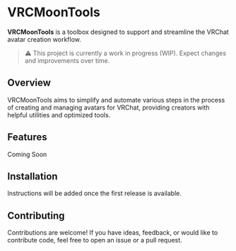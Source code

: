 # VRCMoonTools

**VRCMoonTools** is a toolbox designed to support and streamline the VRChat avatar creation workflow.

> ⚠️ This project is currently a work in progress (WIP). Expect changes and improvements over time.

## Overview

VRCMoonTools aims to simplify and automate various steps in the process of creating and managing avatars for VRChat, providing creators with helpful utilities and optimized tools.

## Features

Coming Soon

## Installation

Instructions will be added once the first release is available.

## Contributing

Contributions are welcome! If you have ideas, feedback, or would like to contribute code, feel free to open an issue or a pull request.
